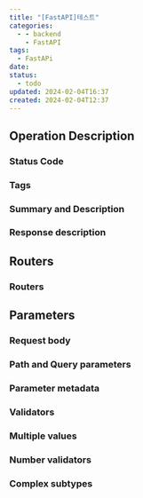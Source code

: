 ```yaml
---
title: "[FastAPI]테스트"
categories:
  - - backend
    - FastAPI
tags:
  - FastAPi
date: 
status:
  - todo
updated: 2024-02-04T16:37
created: 2024-02-04T12:37
---
```



## Operation Description

### Status Code

### Tags

### Summary and Description

### Response description

## Routers

### Routers

## Parameters

### Request body

### Path and Query parameters

### Parameter metadata

### Validators

### Multiple values

### Number validators

### Complex subtypes

